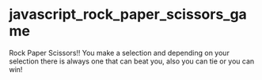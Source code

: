 # javascript_rock_paper_scissors_game
Rock Paper Scissors!! You make a selection and depending on your selection there is always one that can beat you, also you can tie or you can win!
